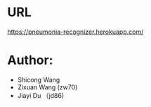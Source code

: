 # URL 
https://pneumonia-recognizer.herokuapp.com/

# Author:
* Shicong Wang
* Zixuan Wang (zw70)
* Jiayi Du （jd86)

